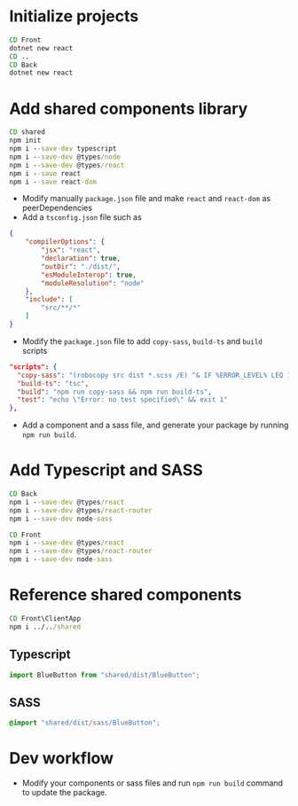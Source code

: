 # Initialize projects
```cmd
CD Front
dotnet new react
CD ..
CD Back
dotnet new react
```

# Add shared components library
```cmd
CD shared
npm init
npm i --save-dev typescript
npm i --save-dev @types/node
npm i --save-dev @types/react
npm i --save react
npm i --save react-dom
```
- Modify manually `package.json` file and make `react` and `react-dom` as peerDependencies  
- Add a `tsconfig.json` file such as
```json
{
    "compilerOptions": {
        "jsx": "react",
        "declaration": true,
        "outDir": "./dist/",
        "esModuleInterop": true,
        "moduleResolution": "node"
    },
    "include": [
        "src/**/*"
    ]
}
```
- Modify the `package.json` file to add `copy-sass`, `build-ts` and `build` scripts
```json
"scripts": {
  "copy-sass": "(robocopy src dist *.scss /E) ^& IF %ERROR_LEVEL% LEQ 1 exit 0",
  "build-ts": "tsc",
  "build": "npm run copy-sass && npm run build-ts",
  "test": "echo \"Error: no test specified\" && exit 1"
},
```
- Add a component and a sass file, and generate your package by running `npm run build`.

# Add Typescript and SASS
```cmd
CD Back
npm i --save-dev @types/react
npm i --save-dev @types/react-router
npm i --save-dev node-sass
```

```cmd
CD Front
npm i --save-dev @types/react
npm i --save-dev @types/react-router
npm i --save-dev node-sass
```

# Reference shared components
```cmd
CD Front\ClientApp
npm i ../../shared
```

## Typescript
```typescript
import BlueButton from "shared/dist/BlueButton";
```

## SASS
```scss
@import "shared/dist/sass/BlueButton";
```

# Dev workflow
- Modify your components or sass files and run `npm run build` command to update the package.